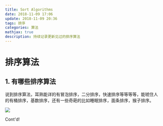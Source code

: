 ```yaml
---
title: Sort Algorithms
date: 2018-11-09 17:06
update: 2018-11-09 20:36
tags: 排序
categories: 算法
mathjax: true
description: 持续记录更新见过的排序算法
---
```


# 排序算法

## 1. 有哪些排序算法

说到排序算法，耳熟能详的有冒泡排序，二分排序，快速排序等等等等，能唬住人的有桶排序，基数排序，还有一些奇葩的比如睡眠排序，面条排序，猴子排序。

![](./classOfSortAlgorithms_01.png)

<!--more-->

Cont'd!





